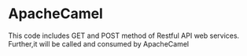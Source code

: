 # ApacheCamel
This code includes GET and POST method of Restful API web services.
Further,it will be called and consumed by ApacheCamel
